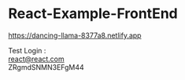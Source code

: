# React-Example-FrontEnd
https://dancing-llama-8377a8.netlify.app

Test Login : <br>
react@react.com <br>
ZRgmdSNMN3EFgM44
